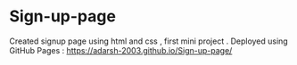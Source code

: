 # Sign-up-page
Created signup page using html and css , first mini project .
Deployed using GitHub Pages : https://adarsh-2003.github.io/Sign-up-page/
